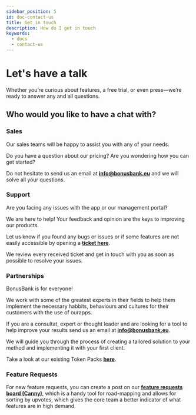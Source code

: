 ```yaml
---
sidebar_position: 5
id: doc-contact-us
title: Get in touch
description: How do I get in touch
keywords:
  - docs
  - contact-us
---
```


# Let's have a talk

Whether you’re curious about features, a free trial, or even press—we’re ready to answer any and all questions.

## Who would you like to have a chat with?

### Sales

Our sales teams will be happy to assist you with any of your needs.

Do you have a question about our pricing? Are you wondering how you can get started? 

Do not hesitate to send us an email at **[info@bonusbank.eu](mailto:info@bonusbank.eu)** and we will solve all your questions.

### Support

Are you facing any issues with the app or our management portal?

We are here to help! Your feedback and opinion are the keys to improving our products. 

Let us know if you found any bugs or issues or if some features are not easily accessible by opening a **[ticket here](https://bonusbank.atlassian.net/servicedesk/customer/portal/1/group/4)**.

We review every received ticket and get in touch with you as soon as possible to resolve your issues.

### Partnerships

BonusBank is for everyone!

We work with some of the greatest experts in their fields to help them implement the necessary habbits, behaviours and cultures for their customers with the use of ourapps.

If you are a consultat, expert or thought leader and are looking for a tool to help improve your results send us an email at **[info@bonusbank.eu](mailto:info@bonusbank.eu)**. 

We will guide you through the process of creating a tailored solution to your method and implementing it with your first client.

Take a look at our existing Token Packs **[here](/docs/category/token-packs)**.

### Feature Requests

For new feature requests, you can create a post on our **[feature requests board (Canny)](https://feedback.bonusbank.eu/)**, which is a handy tool for road-mapping and allows for sorting by upvotes, which gives the core team a better indicator of what features are in high demand.